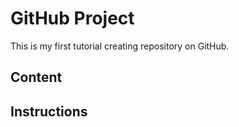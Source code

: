 # GitHub Project
This is my first tutorial creating repository on GitHub.

## Content


## Instructions

